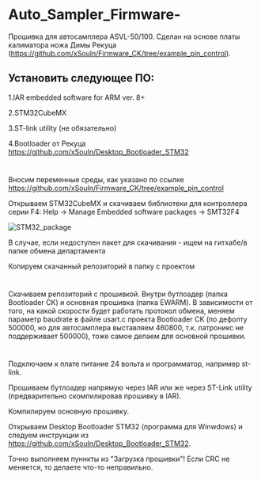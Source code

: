 # Auto_Sampler_Firmware-
Прошивка для автосамплера ASVL-50/100. Сделан на основе платы калиматора ножа Димы Рекуца (https://github.com/xSouln/Firmware_CK/tree/example_pin_control).



## Установить следующее ПО: 

  1.IAR embedded software for ARM ver. 8+
  
  2.STM32CubeMX
  
  3.ST-link utility (не обязательно)
  
  4.Bootloader от Рекуца https://github.com/xSouln/Desktop_Bootloader_STM32
  
  #
Вносим переменные среды, как указано по ссылке https://github.com/xSouln/Firmware_CK/tree/example_pin_control

Открываем STM32CubeMX и скачиваем библиотеки для контроллера серии F4: Help -> Manage Embedded software packages -> SMT32F4 

![STM32_package](https://user-images.githubusercontent.com/70260832/195881131-91e9da96-4bf8-4445-af74-d4eb7e97135a.png)

В случае, если недоступен пакет для скачивания - ищем на гитхабе/в папке обмена департамента

Копируем скачанный репозиторий в папку с проектом

#
Скачиваем репозиторий с прошивкой. Внутри бутлоадер (папка Bootloader CK) и основная прошивка (папка EWARM). В зависимости от того, на какой скорости будет работать протокол обмена, меняем параметр baudrate в файле usart.c проекта Bootloader CK (по дефолту 500000, но для автосамплера выставляем 460800, т.к. латроникс не поддерживает 500000), тоже самое делаем для основной прошивки.


#
Подключаем к плате питание 24 вольта и программатор, например st-link. 

Прошиваем бутлоадер напрямую через IAR или же через ST-Link utility (предварительно скомпилировав прошивку в IAR).

Компилируем основную прошивку.

Открываем Desktop Bootloader STM32 (программа для Winwdows) и следуем инструкции из https://github.com/xSouln/Desktop_Bootloader_STM32. 

Точно выполняем пуннкты из "Загрузка прошивки"! Если CRC не меняется, то делаете что-то неправильно.
